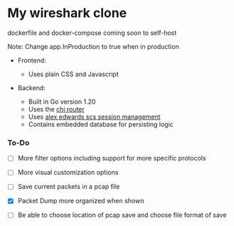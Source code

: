 # My wireshark clone
dockerfile and docker-compose coming soon to self-host

Note: Change app.InProduction to true when in production

- Frontend:
  - Uses plain CSS and Javascript

- Backend:
  - Built in Go version 1.20
  - Uses the [chi router](github.com/go-chi/chi)
  - Uses [alex edwards scs session management](github.com/alexedwards/scs)
  - Contains embedded database for persisting logic


### To-Do
- [ ] More filter options including support for more specific protocols
- [ ] More visual customization options
- [ ] Save current packets in a pcap file
- [x] Packet Dump more organized when shown
- [ ] Be able to choose location of pcap save and choose file format of save

